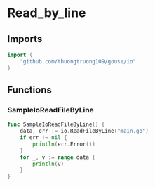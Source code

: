 # Read_by_line

## Imports

```go
import (
	"github.com/thuongtruong109/gouse/io")
```
## Functions


### SampleIoReadFileByLine

```go
func SampleIoReadFileByLine() {
	data, err := io.ReadFileByLine("main.go")
	if err != nil {
		println(err.Error())
	}
	for _, v := range data {
		println(v)
	}
}```
